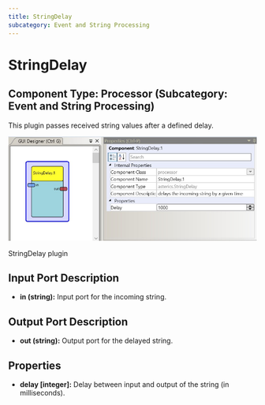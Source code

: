 ```yaml
---
title: StringDelay
subcategory: Event and String Processing
---
```


# StringDelay

## Component Type: Processor (Subcategory: Event and String Processing)

This plugin passes received string values after a defined delay.

![Screenshot: StringDelay plugin](./img/stringdelay.jpg "Screenshot: StringDelay plugin")

StringDelay plugin

## Input Port Description

- **in (string):** Input port for the incoming string.

## Output Port Description

- **out (string):** Output port for the delayed string.

## Properties

- **delay \[integer\]:** Delay between input and output of the string (in milliseconds).
